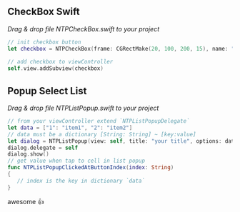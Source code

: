 ## CheckBox Swift
*Drag & drop file NTPCheckBox.swift to your project*

```swift
// init checkbox button
let checkbox = NTPCheckBox(frame: CGRectMake(20, 100, 200, 15), name: "smartPhone", text: "iphone", value: "1", checked: true)
   
// add checkbox to viewController
self.view.addSubview(checkbox)
```

## Popup Select List
*Drag & drop file NTPListPopup.swift to your project*

```swift
// from your viewController extend `NTPListPopupDelegate`
let data = ["1": "item1", "2": "item2"]
// data must be a dictionary [String: String] ~ [key:value]
let dialog = NTPListPopup(view: self, title: "your title", options: data)
dialog.delegate = self
dialog.show()
// get value when tap to cell in list popup
func NTPListPopupClickedAtButtonIndex(index: String)
{
   // index is the key in dictionary `data`
}
```
awesome :+1:

